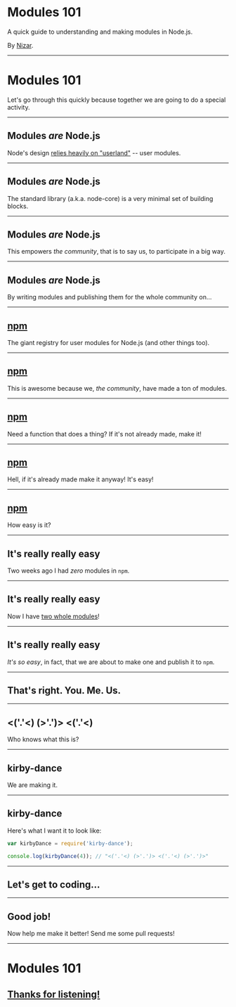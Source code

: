 Modules 101
===========

A quick guide to understanding and making modules in Node.js.

By [Nizar](https://github.com/khalifenizar).

----

Modules 101
===========

Let's go through this quickly because together we are going to do a special activity.


---


Modules *are* Node.js
---------------------

Node's design [relies heavily on "userland"](https://github.com/joyent/node/wiki/node-core-vs-userland) -- user modules.

----

Modules *are* Node.js
---------------------

The standard library (a.k.a. node-core) is a very minimal set of building blocks.

----

Modules *are* Node.js
---------------------

This empowers *the community*, that is to say us, to participate in a big way.

----

Modules *are* Node.js
---------------------

By writing modules and publishing them for the whole community on...


---


[npm](https://www.npmjs.org/)
-----------------------------

The giant registry for user modules for Node.js (and other things too).

----

[npm](https://www.npmjs.org/)
-----------------------------

This is awesome because we, *the community*, have made a ton of modules.

----

[npm](https://www.npmjs.org/)
-----------------------------

Need a function that does a thing? If it's not already made, make it!

----

[npm](https://www.npmjs.org/)
-----------------------------

Hell, if it's already made make it anyway! It's easy!

----

[npm](https://www.npmjs.org/)
-----------------------------

How easy is it?


---


It's really really easy
-----------------------

Two weeks ago I had *zero* modules in `npm`.

----

It's really really easy
-----------------------

Now I have [two whole modules](https://www.npmjs.org/~khalifenizar)!

----

It's really really easy
-----------------------

*It's so easy*, in fact, that we are about to make one and publish it to `npm`.


---


That's right. You. Me. Us.
--------------------------


---


<('.'<) (>'.')> <('.'<)
-----------------------

Who knows what this is?


---


kirby-dance
-----------

We are making it.

----

kirby-dance
-----------

Here's what I want it to look like:

```js
var kirbyDance = require('kirby-dance');

console.log(kirbyDance(4)); // "<('.'<) (>'.')> <('.'<) (>'.')>"
```


---


Let's get to coding...
----------------------


---


Good job!
---------

Now help me make it better! Send me some pull requests!


---

Modules 101
===========

[Thanks for listening!](https://www.npmjs.org/~khalifenizar)
------------------------------------------------------------
